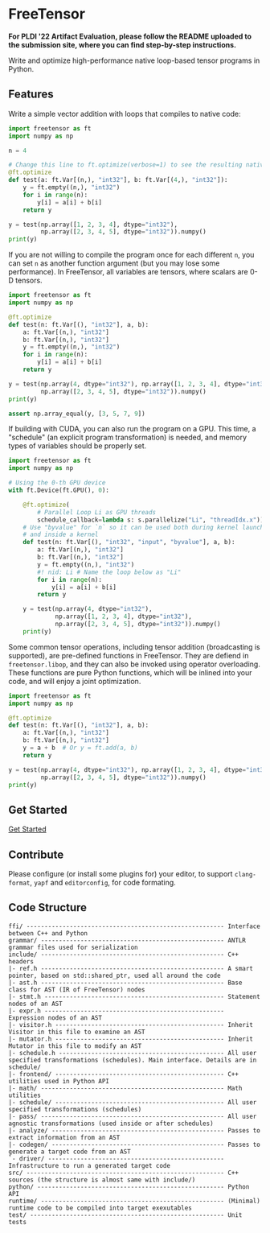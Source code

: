 # FreeTensor

**For PLDI '22 Artifact Evaluation, please follow the README uploaded to the submission site, where you can find step-by-step instructions.**

Write and optimize high-performance native loop-based tensor programs in Python.

## Features

Write a simple vector addition with loops that compiles to native code:

```python
import freetensor as ft
import numpy as np

n = 4

# Change this line to ft.optimize(verbose=1) to see the resulting native code
@ft.optimize
def test(a: ft.Var[(n,), "int32"], b: ft.Var[(4,), "int32"]):
    y = ft.empty((n,), "int32")
    for i in range(n):
        y[i] = a[i] + b[i]
    return y

y = test(np.array([1, 2, 3, 4], dtype="int32"),
         np.array([2, 3, 4, 5], dtype="int32")).numpy()
print(y)
```

If you are not willing to compile the program once for each different `n`, you can set `n` as another function argument (but you may lose some performance). In FreeTensor, all variables are tensors, where scalars are 0-D tensors.

```python
import freetensor as ft
import numpy as np

@ft.optimize
def test(n: ft.Var[(), "int32"], a, b):
    a: ft.Var[(n,), "int32"]
    b: ft.Var[(n,), "int32"]
    y = ft.empty((n,), "int32")
    for i in range(n):
        y[i] = a[i] + b[i]
    return y

y = test(np.array(4, dtype="int32"), np.array([1, 2, 3, 4], dtype="int32"),
         np.array([2, 3, 4, 5], dtype="int32")).numpy()
print(y)

assert np.array_equal(y, [3, 5, 7, 9])
```

If building with CUDA, you can also run the program on a GPU. This time, a "schedule" (an explicit program transformation) is needed, and memory types of variables should be properly set.

```python
import freetensor as ft
import numpy as np

# Using the 0-th GPU device
with ft.Device(ft.GPU(), 0):

    @ft.optimize(
        # Parallel Loop Li as GPU threads
        schedule_callback=lambda s: s.parallelize("Li", "threadIdx.x"))
    # Use "byvalue" for `n` so it can be used both during kernel launching
    # and inside a kernel
    def test(n: ft.Var[(), "int32", "input", "byvalue"], a, b):
        a: ft.Var[(n,), "int32"]
        b: ft.Var[(n,), "int32"]
        y = ft.empty((n,), "int32")
        #! nid: Li # Name the loop below as "Li"
        for i in range(n):
            y[i] = a[i] + b[i]
        return y

    y = test(np.array(4, dtype="int32"),
             np.array([1, 2, 3, 4], dtype="int32"),
             np.array([2, 3, 4, 5], dtype="int32")).numpy()
    print(y)
```

Some common tensor operations, including tensor addition (broadcasting is supported), are pre-defined functions in FreeTensor. They are defiend in `freetensor.libop`, and they can also be invoked using operator overloading. These functions are pure Python functions, which will be inlined into your code, and will enjoy a joint optimization.

```python
import freetensor as ft
import numpy as np

@ft.optimize
def test(n: ft.Var[(), "int32"], a, b):
    a: ft.Var[(n,), "int32"]
    b: ft.Var[(n,), "int32"]
    y = a + b  # Or y = ft.add(a, b)
    return y

y = test(np.array(4, dtype="int32"), np.array([1, 2, 3, 4], dtype="int32"),
         np.array([2, 3, 4, 5], dtype="int32")).numpy()
print(y)
```

## Get Started

[Get Started](https://roastduck.github.io/FreeTensor/guide/)

## Contribute

Please configure (or install some plugins for) your editor, to support `clang-format`, `yapf` and `editorconfig`, for code formating.

## Code Structure

```
ffi/ ------------------------------------------------------- Interface between C++ and Python
grammar/ --------------------------------------------------- ANTLR grammar files used for serialization
include/ --------------------------------------------------- C++ headers
|- ref.h --------------------------------------------------- A smart pointer, based on std::shared_ptr, used all around the code
|- ast.h --------------------------------------------------- Base class for AST (IR of FreeTensor) nodes
|- stmt.h -------------------------------------------------- Statement nodes of an AST
|- expr.h -------------------------------------------------- Expression nodes of an AST
|- visitor.h ----------------------------------------------- Inherit Visitor in this file to examine an AST
|- mutator.h ----------------------------------------------- Inherit Mutator in this file to modify an AST
|- schedule.h ---------------------------------------------- All user specified transformations (schedules). Main interface. Details are in schedule/
|- frontend/ ----------------------------------------------- C++ utilities used in Python API
|- math/ --------------------------------------------------- Math utilities
|- schedule/ ----------------------------------------------- All user specified transformations (schedules)
|- pass/ --------------------------------------------------- All user agnostic transformations (used inside or after schedules)
|- analyze/ ------------------------------------------------ Passes to extract information from an AST
|- codegen/ ------------------------------------------------ Passes to generate a target code from an AST
`- driver/ ------------------------------------------------- Infrastructure to run a generated target code
src/ ------------------------------------------------------- C++ sources (the structure is almost same with include/)
python/ ---------------------------------------------------- Python API
runtime/ --------------------------------------------------- (Minimal) runtime code to be compiled into target exexutables
test/ ------------------------------------------------------ Unit tests
```

